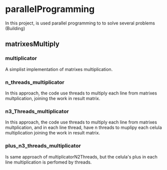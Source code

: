 # parallelProgramming
In this project, is used parallel programming to to solve several problems (Building)

## matrixesMultiply

### multiplicator
A simplist implementation of matrixes multiplication.

### n_threads_multiplicator
In this approach, the code use threads to multiply each line from matrixes multplication, joining the work in result matrix.

### n3_Threads_multiplicator
In this approach, the code use threads to multiply each line from matrixes multplication,
and in each line thread, have n threads to muplipy each celula multiplication joining the work in result matrix.

### plus_n3_threads_multiplicator
Is same approach of multiplicatorN2Threads, but the celula's plus in each line multiplication is perfomed by threads.
